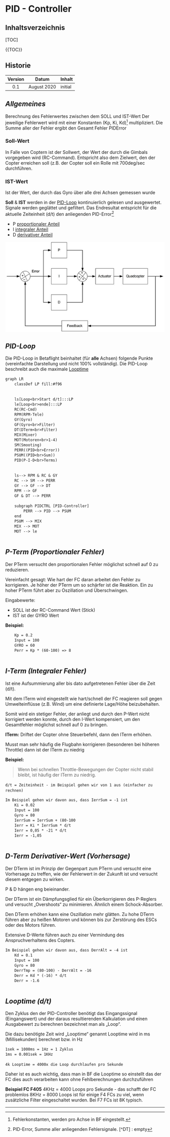 
# PID - Controller
## Inhaltsverzeichnis
[TOC]

{{TOC}}

## Historie
| Version  |  Datum |  Inhalt |
|:-:|---|---|
| 0.1  |  August 2020 | initial  |

_Allgemeines_
---------------------
Berechnung des Fehlerwertes zwischen dem SOLL und IST-Wert
Der jeweilige Fehlerwert wird mit einer Konstanten (Kp, Ki, Kd)[^Kpid] multipliziert. Die Summe aller der Fehler ergibt den Gesamt Fehler PIDError


### Soll-Wert
In Falle von Coptern ist der Sollwert, der Wert der durch die Gimbals vorgegeben wird (RC-Command). Entspricht also dem Zielwert, den der Copter erreichen soll (z.B. der Copter soll ein Rolle mit 700deg/sec durchführen.


### IST-Wert
Ist der Wert, der durch das Gyro über alle drei Achsen gemessen wurde 

**Soll** & **IST** werden in der [PID-Loop](#pid-loop) kontinuierlich gelesen und ausgewertet. Signale werden geglättet und gefiltert. Das Endresultat entspricht für die aktuelle Zeiteinheit (d/t) den anliegenden PID-Error[^Perr]

* P [proportionaler Anteil](#p-term-proportionaler-fehler)
* I [integraler Anteil](#i-term-integraler-fehler)
* D [derivativer Anteil](#d-term-derivativer-wert-vorhersage)

![PIDController][imgPIDCtrl]


## _PID-Loop_ 
Die PID-Loop in Betaflight beinhaltet (für **alle** Achsen) folgende Punkte (vereinfachte Darstellung und nicht 100% vollständig). Die PID-Loop beschreibt auch die maximale [Looptime](#looptime-dt)

```mermaid
graph LR
	classDef LP fill:#f96

	
	ls[Loop<br>Start d/t]:::LP
	le[Loop<br>ende]:::LP
	RC(RC-Cmd)
	RPM(RPM-Tele)
	GY(Gyro)
	GF(Gyro<br>Filter)
	DT(DTerm<br>Filter)
	MIX(Mixer)
	MOT(Motoren<br>1-4)	
	SM(Smooting)
	PERR((PID<br>Error))
	PSUM((PID<br>Sum))
	PID(P-I-D<br>Terms)

	
	ls--> RPM & RC & GY
	RC --> SM --> PERR
	GY --> GF --> DT
	RPM --> GF
	GF & DT --> PERR
	
	subgraph PIDCTRL [PID-Controller]
		PERR --> PID --> PSUM 
	end
	PSUM --> MIX
	MIX --> MOT
	MOT --> le
	
```
_P-Term (Proportionaler Fehler)_
---------------------

Der PTerm versucht den proportionalen Fehler möglichst schnell auf 0 zu reduzieren. 

Vereinfacht gesagt: Wie hart der FC daran arbeitet den Fehler zu korrigieren. Je höher der PTerm um so schärfer ist die Reaktion. Ein zu hoher PTerm führt aber zu Oszillation und Überschwingen.

Eingabewerte:

* SOLL ist der RC-Command Wert (Stick) 
* IST ist der GYRO Wert 

**Beispiel:**
```
	Kp = 0.2
	Input = 100
	GYRO = 60 	
	Perr = Kp * (60-100) => 8
	 
```

_I-Term (Integraler Fehler)_
---------------------
Ist eine Aufsummierung aller bis dato aufgetretenen Fehler über die Zeit (d/t). 

Mit dem ITerm wird eingestellt wie hart/schnell der FC reagieren soll gegen Umwelteinflüsse (z.B. Wind) um eine definierte Lage/Höhe beizubehalten. 

Somit wird ein stetiger Fehler, der anliegt und durch den P-Wert nicht korrigiert werden konnte, durch den I-Wert kompensiert, um den Gesamtfehler möglichst schnell auf 0 zu bringen. 

**ITerm:** Driftet der Copter ohne Steuerbefehl, dann den ITerm erhöhen. 

Musst man sehr häufig die Flugbahn korrigieren (besonderen bei höheren Throttle) dann ist der ITerm zu niedrig 

**Beispiel:**
> Wenn bei schnellen Throttle-Bewegungen der Copter nicht stabil bleibt, ist häufig der ITerm zu niedrig. 

`d/t = Zeiteinheit - im Beispiel gehen wir von 1 aus (einfacher zu rechnen)`

```
Im Beispiel gehen wir davon aus, dass IerrSum = -1 ist
	Ki = 0.02
	Input = 100
	Gyro = 80
	IerrSum = IerrSum + (80-100
	Ierr = Ki * IerrSum * d/t
	Ierr = 0,05 * -21 * d/t
	Ierr = -1,05
	
```

_D-Term Derivativer-Wert (Vorhersage)_
---------------------
Der DTerm ist im Prinzip der Gegenpart zum PTerm und versucht eine Vorhersage zu treffen, wie der Fehlerwert in der Zukunft ist und versucht diesem entgegen zu wirken. 

P & D hängen eng beieinander. 

Der DTerm ist ein Dämpfungsglied für ein Überkorrigieren des P-Reglers und versucht „Overshoots“ zu minimieren. Ähnlich einem Schock-Absorber. 

Den DTerm erhöhen kann eine Oszillation mehr glätten. Zu hohe DTerm führen aber zu heißen Motoren und können bis zur Zerstörung des ESCs oder des Motors führen. 

Extensive D-Werte führen auch zu einer Vermindung des Anspruchverhaltens des Copters. 

```
Im Beispiel gehen wir davon aus, dass DerrAlt = -4 ist
	Kd = 0.1
	Input = 100
	Gyro = 80
	DerrTmp = (80-100) - DerrAlt = -16
	Derr = Kd * (-16) * d/t
	Derr = -1.6
	
```

_Looptime (d/t)_ 
---------------------
Den Zyklus den der PID-Controller benötigt das Eingangssignal (Eingangswert) und der daraus resultierenden Kalkulation und einen Ausgabewert zu berechnen bezeichnet man als „Loop“. 

Die dazu benötigte Zeit wird „Looptime“ genannt Looptime wird in ms (Millisekunden) berechnet bzw. in Hz 

```
1sek = 1000ms = 1Hz = 1 Zyklus 
1ms = 0.001sek = 1KHz 

4k Looptime = 4000x die Loop durchlaufen pro Sekunde
```

Daher ist es auch wichtig, dass man in BF die Looptime so einstellt das der FC dies auch verarbeiten kann ohne Fehlberechnungen durchzuführen 

**Beispiel FC F405**
4KHz = 4000 Loops pro Sekunde - das schafft der FC problemlos 8KHz = 8000 Loops ist für einige F4 FCs zu viel, wenn zusätzliche Filter eingeschaltet wurden.
Bei F7 FCs ist 8K typisch.


---------------------

[^Kpid]: Fehlerkonstanten, werden pro Achse in BF eingestellt.
[^Perr]: PID-Error, Summe aller anliegenden Fehlersignale.
[^DT] : empty


[imgPIDCtrl]: images/pidController.png "PID Controller"